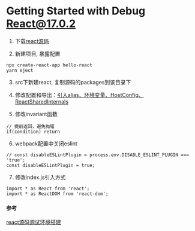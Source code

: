 # Getting Started with Debug React@17.0.2

1. 下载[react源码](https://github.com/facebook/react.git)

2. 新建项目, 暴露配置
```
npx create-react-app hello-react
yarn eject
```

3. src下新建react, 复制源码的packages到该目录下

4. 修改配置和导出：[引入alias、环境变量、HostConfig、ReactSharedInternals](https://zhuanlan.zhihu.com/p/336933386)

5. 修改invariant函数
```
// 提前返回，避免抛错
if(condition) return
```

6.  webpack配置中关闭eslint
```
// const disableESLintPlugin = process.env.DISABLE_ESLINT_PLUGIN === 'true';
const disableESLintPlugin = true;
```

7. 修改index.js引入方式
```
import * as React from 'react';
import * as ReactDOM from 'react-dom';
```


#### 参考
[react源码调试环境搭建](https://zhuanlan.zhihu.com/p/336933386)
